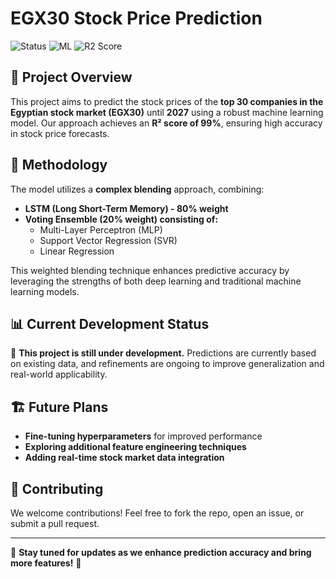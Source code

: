 # EGX30 Stock Price Prediction

![Status](https://img.shields.io/badge/Status-Under%20Development-orange)
![ML](https://img.shields.io/badge/Machine%20Learning-LSTM%2C%20Voting%20Ensemble-blue)
![R2 Score](https://img.shields.io/badge/R2%20Score-99%25-green)

## 📌 Project Overview
This project aims to predict the stock prices of the **top 30 companies in the Egyptian stock market (EGX30)** until **2027** using a robust machine learning model. Our approach achieves an **R² score of 99%**, ensuring high accuracy in stock price forecasts.

## 🔬 Methodology
The model utilizes a **complex blending** approach, combining:
- **LSTM (Long Short-Term Memory) - 80% weight**
- **Voting Ensemble (20% weight) consisting of:**
  - Multi-Layer Perceptron (MLP)
  - Support Vector Regression (SVR)
  - Linear Regression

This weighted blending technique enhances predictive accuracy by leveraging the strengths of both deep learning and traditional machine learning models.

## 📊 Current Development Status
🚧 **This project is still under development.** Predictions are currently based on existing data, and refinements are ongoing to improve generalization and real-world applicability.

## 🏗 Future Plans
- **Fine-tuning hyperparameters** for improved performance
- **Exploring additional feature engineering techniques**
- **Adding real-time stock market data integration**

## 🤝 Contributing
We welcome contributions! Feel free to fork the repo, open an issue, or submit a pull request.

---
📢 **Stay tuned for updates as we enhance prediction accuracy and bring more features!** 🚀
